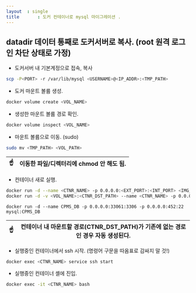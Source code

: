 ```yaml
---
layout	: single
title		: 도커 컨테이너로 mysql 마이그레이션 .
---
```


## datadir 데이터 통째로 도커서버로 복사. (root 원격 로그인 차단 상태로 가정)
* 도커서버 내 기본계정으로 접속, 복사
```sh
scp -P<PORT> -r /var/lib/mysql <USERNAME>@<IP_ADDR>:<TMP_PATH>
```
* 도커 마운트 볼륨 생성.
```sh
docker volume create <VOL_NAME>
```
  + 생성한 마운트 볼륨 경로 확인.
```sh
docker volume inspect <VOL_NAME>
```
* 마운트 볼륨으로 이동. (sudo)
```sh
sudo mv <TMP_PATH> <VOL_PATH>
```
|:point_up:| 이동한 파일/디렉터리에 chmod 안 해도 됨.|
|--|--|


* 컨테이너 새로 실행.
```sh
docker run -d --name <CTNR_NAME> -p 0.0.0.0:<EXT_PORT>:<INT_PORT> <IMG_NAME>
docker run -d -v <VOL_NAME>:<CTNR_DST_PATH> --name <CTNR_NAME> -p 0.0.0.0:<EXT_PORT>:<INT_PORT> <IMG_NAME>
```
```shell
docker run -d --name CPMS_DB -p 0.0.0.0:33061:3306 -p 0.0.0.0:452:22 mysql:CPMS_DB
```

|:point_up:| 컨테이너 내 마운트할 경로(CTNR_DST_PATH)가 기존에 없는 경로인 경우 자동 생성된다.|
|--|--|

* 실행중인 컨테이너에서 ssh 시작. (명령어 구문을 따옴표로 감싸지 말 것!)
```sh
docker exec <CTNR_NAME> service ssh start
```

* 실행중인 컨테이너 셸에 진입.
```sh
docker exec -it <CTNR_NAME> bash
```
